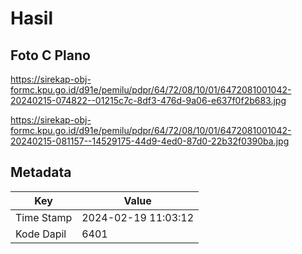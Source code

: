 # Hasil

## Foto C Plano

https://sirekap-obj-formc.kpu.go.id/d91e/pemilu/pdpr/64/72/08/10/01/6472081001042-20240215-074822--01215c7c-8df3-476d-9a06-e637f0f2b683.jpg

https://sirekap-obj-formc.kpu.go.id/d91e/pemilu/pdpr/64/72/08/10/01/6472081001042-20240215-081157--14529175-44d9-4ed0-87d0-22b32f0390ba.jpg


## Metadata

| Key        | Value               |
| ---------- | ------------------- |
| Time Stamp | 2024-02-19 11:03:12 |
| Kode Dapil | 6401                |



